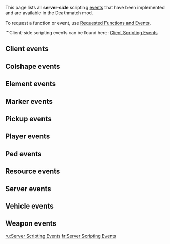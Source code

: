 <pageclass class="server"></pageclass> This page lists all **server-side** scripting [events](/docs/event.md "wikilink") that have been implemented and are available in the Deathmatch mod.

To request a function or event, use [Requested Functions and Events](/docs/Requested_Functions_and_Events.md "wikilink").

'''Client-side scripting events can be found here: [Client Scripting Events](/docs/Client_Scripting_Events.md "wikilink")

Client events
-------------

Colshape events
---------------

Element events
--------------

Marker events
-------------

Pickup events
-------------

Player events
-------------

Ped events
----------

Resource events
---------------

Server events
-------------

Vehicle events
--------------

Weapon events
-------------

[ru:Server Scripting Events](/docs/ru:Server_Scripting_Events.md "wikilink") [fr:Server Scripting Events](/fr:Server_Scripting_Events.md "wikilink")
